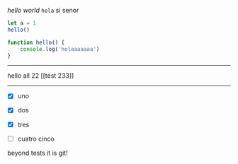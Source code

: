 
*hello* _world_ `hola` si senor 
``` javascript
let a = 1
hello()

function hello() {
	console.log('holaaaaaaa')
}
```

---

hello all 22 [[test 233]] 

---
- [x] uno
- [x] dos
- [x] tres
- [ ] cuatro
cinco


beyond tests it is git!